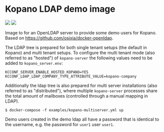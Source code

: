 # Kopano LDAP demo image

[![](https://images.microbadger.com/badges/image/zokradonh/kopano_ldap_demo.svg)](https://microbadger.com/images/zokradonh/kopano_ldap_demo "Microbadger size/labels") [![](https://images.microbadger.com/badges/version/zokradonh/kopano_ldap_demo.svg)](https://microbadger.com/images/zokradonh/kopano_ldap_demo "Microbadger version")

Image to for an OpenLDAP server to provide some demo users for Kopano. Based on https://github.com/osixia/docker-openldap.

The LDAP tree is prepared for both single tenant setups (the default in Kopano) and multi tenant setups. To configure the multi tenant mode (also referred to as "hosted") of `kopano-server` the following values need to be added to `kopano_server.env`:

```
KCCONF_SERVER_ENABLE_HOSTED_KOPANO=YES
KCCONF_LDAP_LDAP_COMPANY_TYPE_ATTRIBUTE_VALUE=kopano-company
```

Additionally the ldap tree is also prepared for multi server installations (also referred to as "distributed"), where multiple `kopano-server` processes share the total amount of mailboxes (controlled through a manual mapping in LDAP).

```
$ docker-compose -f examples/kopano-multiserver.yml up
```
Demo users created in the demo ldap all have a password that is identical to the username, e.g. the password for `user1` user `user1`.
